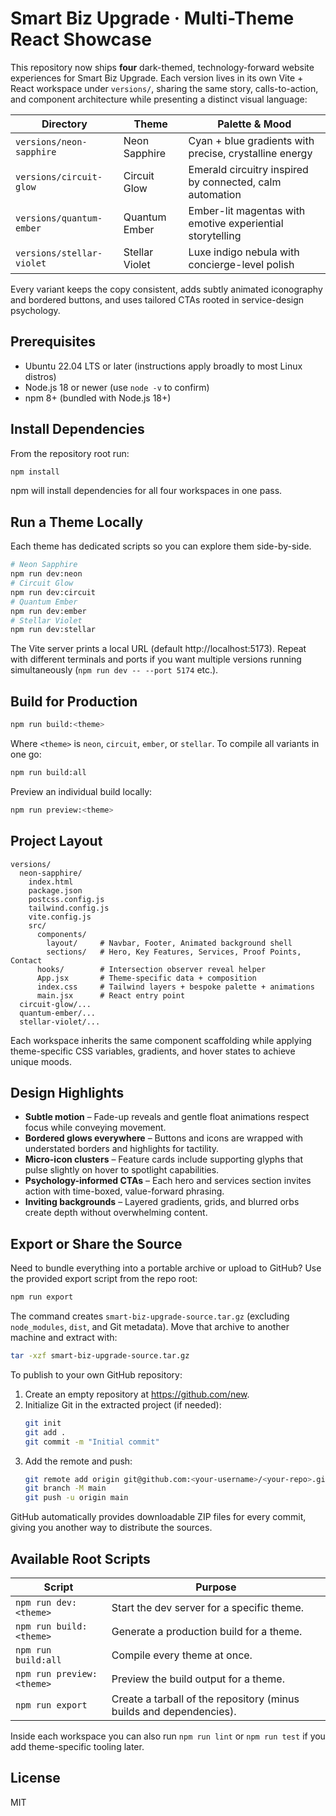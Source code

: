 # Smart Biz Upgrade · Multi-Theme React Showcase

This repository now ships **four** dark-themed, technology-forward website experiences for Smart Biz Upgrade. Each version lives in its own Vite + React workspace under `versions/`, sharing the same story, calls-to-action, and component architecture while presenting a distinct visual language:

| Directory | Theme | Palette & Mood |
|-----------|-------|----------------|
| `versions/neon-sapphire` | Neon Sapphire | Cyan + blue gradients with precise, crystalline energy |
| `versions/circuit-glow`  | Circuit Glow  | Emerald circuitry inspired by connected, calm automation |
| `versions/quantum-ember` | Quantum Ember | Ember-lit magentas with emotive experiential storytelling |
| `versions/stellar-violet`| Stellar Violet| Luxe indigo nebula with concierge-level polish |

Every variant keeps the copy consistent, adds subtly animated iconography and bordered buttons, and uses tailored CTAs rooted in service-design psychology.

## Prerequisites

- Ubuntu 22.04 LTS or later (instructions apply broadly to most Linux distros)
- Node.js 18 or newer (use `node -v` to confirm)
- npm 8+ (bundled with Node.js 18+)

## Install Dependencies

From the repository root run:

```bash
npm install
```

npm will install dependencies for all four workspaces in one pass.

## Run a Theme Locally

Each theme has dedicated scripts so you can explore them side-by-side.

```bash
# Neon Sapphire
npm run dev:neon
# Circuit Glow
npm run dev:circuit
# Quantum Ember
npm run dev:ember
# Stellar Violet
npm run dev:stellar
```

The Vite server prints a local URL (default http://localhost:5173). Repeat with different terminals and ports if you want multiple versions running simultaneously (`npm run dev -- --port 5174` etc.).

## Build for Production

```bash
npm run build:<theme>
```

Where `<theme>` is `neon`, `circuit`, `ember`, or `stellar`. To compile all variants in one go:

```bash
npm run build:all
```

Preview an individual build locally:

```bash
npm run preview:<theme>
```

## Project Layout

```
versions/
  neon-sapphire/
    index.html
    package.json
    postcss.config.js
    tailwind.config.js
    vite.config.js
    src/
      components/
        layout/     # Navbar, Footer, Animated background shell
        sections/   # Hero, Key Features, Services, Proof Points, Contact
      hooks/        # Intersection observer reveal helper
      App.jsx       # Theme-specific data + composition
      index.css     # Tailwind layers + bespoke palette + animations
      main.jsx      # React entry point
  circuit-glow/...
  quantum-ember/...
  stellar-violet/...
```

Each workspace inherits the same component scaffolding while applying theme-specific CSS variables, gradients, and hover states to achieve unique moods.

## Design Highlights

- **Subtle motion** – Fade-up reveals and gentle float animations respect focus while conveying movement.
- **Bordered glows everywhere** – Buttons and icons are wrapped with understated borders and highlights for tactility.
- **Micro-icon clusters** – Feature cards include supporting glyphs that pulse slightly on hover to spotlight capabilities.
- **Psychology-informed CTAs** – Each hero and services section invites action with time-boxed, value-forward phrasing.
- **Inviting backgrounds** – Layered gradients, grids, and blurred orbs create depth without overwhelming content.

## Export or Share the Source

Need to bundle everything into a portable archive or upload to GitHub? Use the provided export script from the repo root:

```bash
npm run export
```

The command creates `smart-biz-upgrade-source.tar.gz` (excluding `node_modules`, `dist`, and Git metadata). Move that archive to another machine and extract with:

```bash
tar -xzf smart-biz-upgrade-source.tar.gz
```

To publish to your own GitHub repository:

1. Create an empty repository at <https://github.com/new>.
2. Initialize Git in the extracted project (if needed):
   ```bash
   git init
   git add .
   git commit -m "Initial commit"
   ```
3. Add the remote and push:
   ```bash
   git remote add origin git@github.com:<your-username>/<your-repo>.git
   git branch -M main
   git push -u origin main
   ```

GitHub automatically provides downloadable ZIP files for every commit, giving you another way to distribute the sources.

## Available Root Scripts

| Script | Purpose |
|--------|---------|
| `npm run dev:<theme>` | Start the dev server for a specific theme. |
| `npm run build:<theme>` | Generate a production build for a theme. |
| `npm run build:all` | Compile every theme at once. |
| `npm run preview:<theme>` | Preview the build output for a theme. |
| `npm run export` | Create a tarball of the repository (minus builds and dependencies). |

Inside each workspace you can also run `npm run lint` or `npm run test` if you add theme-specific tooling later.

## License

MIT
